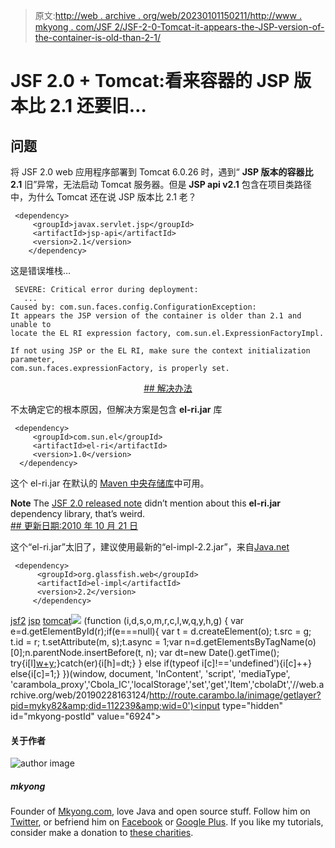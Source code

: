 > 原文:[http://web . archive . org/web/20230101150211/http://www . mkyong . com/JSF 2/JSF-2-0-Tomcat-it-appears-the-JSP-version-of-the-container-is-old-than-2-1/](http://web.archive.org/web/20230101150211/http://www.mkyong.com/jsf2/jsf-2-0-tomcat-it-appears-the-jsp-version-of-the-container-is-older-than-2-1/)

# JSF 2.0 + Tomcat:看来容器的 JSP 版本比 2.1 还要旧…

## 问题

将 JSF 2.0 web 应用程序部署到 Tomcat 6.0.26 时，遇到“ **JSP 版本的容器比 2.1** 旧”异常，无法启动 Tomcat 服务器。但是 **JSP api v2.1** 包含在项目类路径中，为什么 Tomcat 还在说 JSP 版本比 2.1 老？

```
 <dependency>
	 <groupId>javax.servlet.jsp</groupId>
	 <artifactId>jsp-api</artifactId>
	 <version>2.1</version>
    </dependency> 
```

这是错误堆栈…

```
 SEVERE: Critical error during deployment: 
   ...
Caused by: com.sun.faces.config.ConfigurationException: 
It appears the JSP version of the container is older than 2.1 and unable to 
locate the EL RI expression factory, com.sun.el.ExpressionFactoryImpl. 

If not using JSP or the EL RI, make sure the context initialization parameter, 
com.sun.faces.expressionFactory, is properly set. 
```

 <ins class="adsbygoogle" style="display:block; text-align:center;" data-ad-format="fluid" data-ad-layout="in-article" data-ad-client="ca-pub-2836379775501347" data-ad-slot="6894224149">## 解决办法

不太确定它的根本原因，但解决方案是包含 **el-ri.jar** 库

```
 <dependency>
     <groupId>com.sun.el</groupId>
     <artifactId>el-ri</artifactId>
     <version>1.0</version>
  </dependency> 
```

这个 el-ri.jar 在默认的 [Maven 中央存储库](http://web.archive.org/web/20190228163124/http://repo1.maven.org/maven2/)中可用。

**Note**
The [JSF 2.0 released note](http://web.archive.org/web/20190228163124/https://javaserverfaces.dev.java.net/nonav/rlnotes/2.0.0/releasenotes.html) didn’t mention about this **el-ri.jar** dependency library, that’s weird. <ins class="adsbygoogle" style="display:block" data-ad-client="ca-pub-2836379775501347" data-ad-slot="8821506761" data-ad-format="auto" data-ad-region="mkyongregion">## 更新日期:2010 年 10 月 21 日

这个“el-ri.jar”太旧了，建议使用最新的“el-impl-2.2.jar”，来自[Java.net](http://web.archive.org/web/20190228163124/http://download.java.net/maven/2/org/glassfish/web/el-impl/2.2/el-impl-2.2.pom)

```
 <dependency>
	  <groupId>org.glassfish.web</groupId>
	  <artifactId>el-impl</artifactId>
	  <version>2.2</version>
     </dependency> 
```

[jsf2](http://web.archive.org/web/20190228163124/http://www.mkyong.com/tag/jsf2/) [jsp](http://web.archive.org/web/20190228163124/http://www.mkyong.com/tag/jsp/) [tomcat](http://web.archive.org/web/20190228163124/http://www.mkyong.com/tag/tomcat/)</ins></ins>![](../Images/a1e21b18e468b8b5478130dcb4d0738c.png) (function (i,d,s,o,m,r,c,l,w,q,y,h,g) { var e=d.getElementById(r);if(e===null){ var t = d.createElement(o); t.src = g; t.id = r; t.setAttribute(m, s);t.async = 1;var n=d.getElementsByTagName(o)[0];n.parentNode.insertBefore(t, n); var dt=new Date().getTime(); try{i[l][w+y](h,i[l][q+y](h)+'&amp;'+dt);}catch(er){i[h]=dt;} } else if(typeof i[c]!=='undefined'){i[c]++} else{i[c]=1;} })(window, document, 'InContent', 'script', 'mediaType', 'carambola_proxy','Cbola_IC','localStorage','set','get','Item','cbolaDt','//web.archive.org/web/20190228163124/http://route.carambo.la/inimage/getlayer?pid=myky82&amp;did=112239&amp;wid=0')<input type="hidden" id="mkyong-postId" value="6924">

#### 关于作者

![author image](../Images/a44e5a8a1eb52b9d684331ffec08405e.png)

##### mkyong

Founder of [Mkyong.com](http://web.archive.org/web/20190228163124/http://mkyong.com/), love Java and open source stuff. Follow him on [Twitter](http://web.archive.org/web/20190228163124/https://twitter.com/mkyong), or befriend him on [Facebook](http://web.archive.org/web/20190228163124/http://www.facebook.com/java.tutorial) or [Google Plus](http://web.archive.org/web/20190228163124/https://plus.google.com/110948163568945735692?rel=author). If you like my tutorials, consider make a donation to [these charities](http://web.archive.org/web/20190228163124/http://www.mkyong.com/blog/donate-to-charity/).